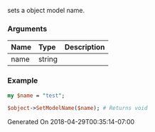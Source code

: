 sets a object model name.
### Arguments
**Name**|**Type**|**Description**
:---|:---|:---
name|string|

### Example

```perl
my $name = "test";

$object->SetModelName($name); # Returns void
```


Generated On 2018-04-29T00:35:14-07:00